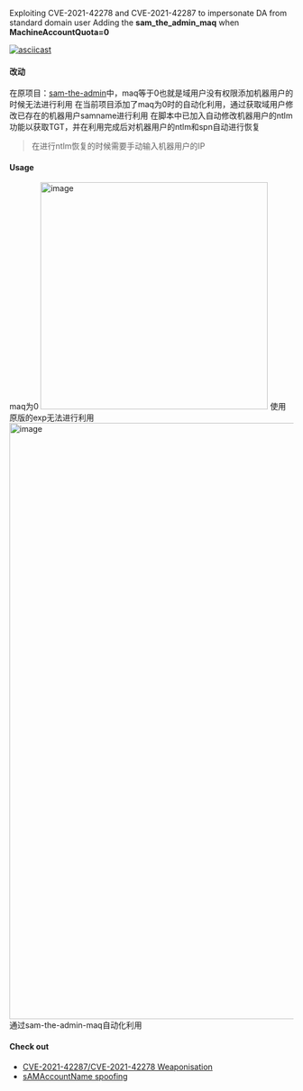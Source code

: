 Exploiting CVE-2021-42278 and CVE-2021-42287 to impersonate DA from standard domain user 
Adding the **sam_the_admin_maq** when **MachineAccountQuota=0**

[![asciicast](https://asciinema.org/a/SnQ66XtmZLzXZQ8QwWwAYs8Dm.svg)](https://asciinema.org/a/SnQ66XtmZLzXZQ8QwWwAYs8Dm)

#### 改动
在原项目：[sam-the-admin](https://github.com/WazeHell/sam-the-admin)中，maq等于0也就是域用户没有权限添加机器用户的时候无法进行利用
在当前项目添加了maq为0时的自动化利用，通过获取域用户修改已存在的机器用户samname进行利用
在脚本中已加入自动修改机器用户的ntlm功能以获取TGT，并在利用完成后对机器用户的ntlm和spn自动进行恢复
> 在进行ntlm恢复的时候需要手动输入机器用户的IP

#### Usage
maq为0
<img width="403" alt="image" src="https://user-images.githubusercontent.com/49117752/156877505-c8b1b262-941f-4fa6-a264-94f49ad427bc.png">
使用原版的exp无法进行利用
<img width="1058" alt="image" src="https://user-images.githubusercontent.com/49117752/156877556-c3aa9efb-8fbf-4826-8d76-d7103ca4dd14.png">
通过sam-the-admin-maq自动化利用



#### Check out 
- [CVE-2021-42287/CVE-2021-42278 Weaponisation ](https://exploit.ph/cve-2021-42287-cve-2021-42278-weaponisation.html)
- [sAMAccountName spoofing](https://www.thehacker.recipes/ad/movement/kerberos/samaccountname-spoofing)
